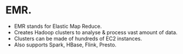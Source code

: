 # **EMR**.

* EMR stands for Elastic Map Reduce.
* Creates Hadoop clusters to analyse & process vast amount of data.
* Clusters can be made of hundreds of EC2 instances.
* Also supports Spark, HBase, Flink, Presto.